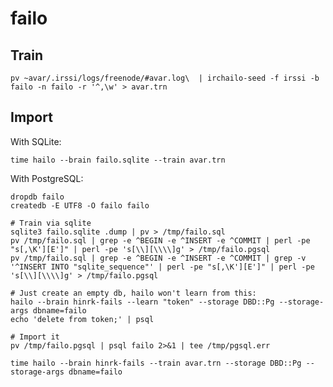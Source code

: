 # failo

## Train

    pv ~avar/.irssi/logs/freenode/#avar.log\  | irchailo-seed -f irssi -b failo -n failo -r '^,\w' > avar.trn

## Import

With SQLite:

    time hailo --brain failo.sqlite --train avar.trn

With PostgreSQL:

    dropdb failo
    createdb -E UTF8 -O failo failo

    # Train via sqlite
    sqlite3 failo.sqlite .dump | pv > /tmp/failo.sql
    pv /tmp/failo.sql | grep -e ^BEGIN -e ^INSERT -e ^COMMIT | perl -pe "s[,\K'][E']" | perl -pe 's[\\][\\\\]g' > /tmp/failo.pgsql
    pv /tmp/failo.sql | grep -e ^BEGIN -e ^INSERT -e ^COMMIT | grep -v '^INSERT INTO "sqlite_sequence"' | perl -pe "s[,\K'][E']" | perl -pe 's[\\][\\\\]g' > /tmp/failo.pgsql

    # Just create an empty db, hailo won't learn from this:
    hailo --brain hinrk-fails --learn "token" --storage DBD::Pg --storage-args dbname=failo
    echo 'delete from token;' | psql

    # Import it
    pv /tmp/failo.pgsql | psql failo 2>&1 | tee /tmp/pgsql.err

    time hailo --brain hinrk-fails --train avar.trn --storage DBD::Pg --storage-args dbname=failo
